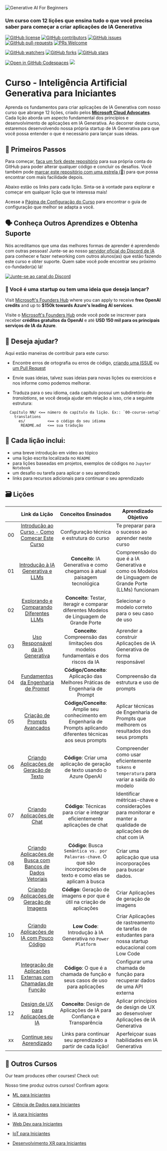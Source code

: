 ![Generative AI For Beginners](../../images/repository-thumbnail.png?WT.mc_id=academic-105485-koreyst)

### Um curso com 12 lições que ensina tudo o que você precisa saber para começar a criar aplicações de IA Generativa

[![GitHub license](https://img.shields.io/github/license/microsoft/Generative-AI-For-Beginners.svg)](https://github.com/microsoft/Generative-AI-For-Beginners/blob/master/LICENSE?WT.mc_id=academic-105485-koreyst)
[![GitHub contributors](https://img.shields.io/github/contributors/microsoft/Generative-AI-For-Beginners.svg)](https://GitHub.com/microsoft/Generative-AI-For-Beginners/graphs/contributors/?WT.mc_id=academic-105485-koreyst)
[![GitHub issues](https://img.shields.io/github/issues/microsoft/Generative-AI-For-Beginners.svg)](https://GitHub.com/microsoft/Generative-AI-For-Beginners/issues/?WT.mc_id=academic-105485-koreyst)
[![GitHub pull-requests](https://img.shields.io/github/issues-pr/microsoft/Generative-AI-For-Beginners.svg)](https://GitHub.com/microsoft/Generative-AI-For-Beginners/pulls/?WT.mc_id=academic-105485-koreyst)
[![PRs Welcome](https://img.shields.io/badge/PRs-welcome-brightgreen.svg?style=flat-square)](http://makeapullrequest.com)

[![GitHub watchers](https://img.shields.io/github/watchers/microsoft/Generative-AI-For-Beginners.svg?style=social&label=Watch)](https://GitHub.com/microsoft/Generative-AI-For-Beginners/watchers/?WT.mc_id=academic-105485-koreyst)
[![GitHub forks](https://img.shields.io/github/forks/microsoft/Generative-AI-For-Beginners.svg?style=social&label=Fork)](https://GitHub.com/microsoft/Generative-AI-For-Beginners/network/?WT.mc_id=academic-105485-koreyst)
[![GitHub stars](https://img.shields.io/github/stars/microsoft/Generative-AI-For-Beginners.svg?style=social&label=Star)](https://GitHub.com/microsoft/Generative-AI-For-Beginners/stargazers/?WT.mc_id=academic-105485-koreyst)

[![Open in GitHub Codespaces](https://img.shields.io/static/v1?style=for-the-badge&label=GitHub+Codespaces&message=Open&color=lightgrey&logo=github)](https://codespaces.new/microsoft/generative-ai-for-beginners?WT.mc_id=academic-105485-koreyst)
[![](https://dcbadge.vercel.app/api/server/ByRwuEEgH4)](https://aka.ms/genai-discord?WT.mc_id=academic-105485-koreyst)

# Curso - Inteligência Artificial Generativa para Iniciantes

Aprenda os fundamentos para criar aplicações de IA Generativa com nosso curso que abrange 12 lições, criado pelos **[Microsoft Cloud Advocates](https://developer.microsoft.com/advocates/?WT.mc_id=academic-105485-koreyst)**. Cada lição aborda um aspecto fundamental dos princípios e desenvolvimento de aplicações em IA Generativa. Ao decorrer deste curso, estaremos desenvolvendo nossa própria startup de IA Generativa para que você possa entender o que é necessário para lançar suas ideias.

## 🌱 Primeiros Passos

Para começar, [faça um fork deste repositório](https://github.com/microsoft/generative-ai-for-beginners/fork?WT.mc_id=academic-105485-koreyst) para sua própria conta do GitHub para poder alterar qualquer código e concluir os desafios. Você também pode [marcar este repositório com uma estrela (🌟)](https://docs.github.com/en/get-started/exploring-projects-on-github/saving-repositories-with-stars?WT.mc_id=academic-105485-koreyst) para que possa encontrar com mais facilidade depois.

Abaixo estão os links para cada lição. Sinta-se à vontade para explorar e começar em qualquer lição que te interessa mais!

Acesse a [Página de Configuração do Curso](../../00-course-setup/translations/pt-br/README.md?WT.mc_id=academic-105485-koreyst) para encontrar o guia de configuração que melhor se adapta a você.

## 🗣️ Conheça Outros Aprendizes e Obtenha Suporte

Nós acreditamos que uma das melhores formas de aprender é aprendendo com outras pessoas! Junte-se ao nosso [servidor oficial do Discord de IA](https://aka.ms/genai-discord?WT.mc_id=academic-105485-koreyst) para conhecer e fazer networking com outros alunos(as) que estão fazendo este curso e obter suporte. Quem sabe você pode encontrar seu próximo co-fundador(a) lá!

[![Junte-se ao canal do Discord](https://dcbadge.vercel.app/api/server/ByRwuEEgH4)](https://aka.ms/genai-discord?WT.mc_id=academic-105485-koreyst)

### 🚀 Você é uma startup ou tem uma ideia que deseja lançar?

Visit [Microsoft's Founders Hub](https://aka.ms/genai-foundershub?WT.mc_id=academic-105485-koreyst) where you can apply to receive **free OpenAI credits** and up to **$150k towards Azure's leading AI services**.

Visite o [Microsoft's Founders Hub](https://aka.ms/genai-foundershub?WT.mc_id=academic-105485-koreyst) onde você pode se inscrever para receber **créditos gratuitos da OpenAI** e até **USD 150 mil para os principais serviços de IA da Azure**.

## 🙏 Deseja ajudar?

Aqui estão maneiras de contribuir para este curso:

- Encontre erros de ortografia ou erros de código, [criando uma ISSUE](https://github.com/microsoft/generative-ai-for-beginners/issues?WT.mc_id=academic-105485-koreyst) ou [um Pull Request](https://github.com/microsoft/generative-ai-for-beginners/pulls?WT.mc_id=academic-105485-koreyst)

- Envie suas ideias, talvez suas ideias para novas lições ou exercícios e nos informe como podemos melhorar.

- Traduza para o seu idioma, cada capítulo possui um subdiretório de _translations_, se você deseja ajudar em relação a isso, crie a seguinte estrutura:

```text
  Capítulo NN/ <== número do capítulo da lição. Ex:: `00-course-setup`
    translations
      es/          <== o código do seu idioma
       README.md   <== sua tradução
```

## 📂 Cada lição inclui:

- uma breve introdução em vídeo ao tópico
- uma lição escrita localizada no `README`
- para lições baseadas em projetos, exemplos de códigos no `Jupyter Notebook`
- um desafio ou tarefa para aplicar o seu aprendizado
- links para recursos adicionais para continuar o seu aprendizado

## 🗃️ Lições

|  | Link da Lição | Conceitos Ensinados | Aprendizado Objetivo |
| :-: | :------------------------------------------------------------------------------------------------------------------------------------------------------------------: | :-------------------------------------------------------------------------------------------------------------------: | ------------------------------------------------------------------------------------------------------------ |
| 00  | [Introdução ao Curso - Como Começar Este Curso](../../00-course-setup/translations/pt-br/README.md?WT.mc_id=academic-105485-koreyst) | Configuração técnica e estrutura do curso | Te preparar para o sucesso ao aprender neste curso |
| 01  | [Introdução à IA Generativa e LLMs](../../01-introduction-to-genai/translations/pt-br/README.md?WT.mc_id=academic-105485-koreyst) | **Conceito**: IA Generativa e como chegamos à atual paisagem tecnológica | Compreensão do que é a IA Generativa e como os Modelos de Linguagem de Grande Porte (LLMs) funcionam |
| 02  | [Explorando e Comparando Diferentes LLMs](../../02-exploring-and-comparing-different-llms/translations/pt-br/README.md?WT.mc_id=academic-105485-koreyst) | **Conceito**: Testar, iteragir e comparar diferentes Modelos de Linguagem de Grande Porte | Selecionar o modelo correto para o seu caso de uso |
| 03  | [Uso Responsável da IA Generativa](../../03-using-generative-ai-responsibly/translations/pt-br/README.md?WT.mc_id=academic-105485-koreyst) | **Conceito**: Compreensão das limitações dos modelos fundamentais e dos riscos da IA | Aprender a construir Aplicações de IA Generativa de forma responsável |
| 04  | [Fundamentos da Engenharia de Prompt](../../04-prompt-engineering-fundamentals/translations/pt-br/README.md?WT.mc_id=academic-105485-koreyst) | **Código/Conceito**: Aplicação das Melhores Práticas de Engenharia de Prompt | Compreensão da estrutura e uso de prompts |
| 05  | [Criação de Prompts Avançados](../../05-advanced-prompts/translations/pt-br/README.md?WT.mc_id=academic-105485-koreyst) | **Código/Conceito**: Amplie seu conhecimento em Engenharia de Prompts aplicando diferentes técnicas aos seus prompts | Aplicar técnicas de Engenharia de Prompts que melhorem os resultados dos seus prompts |
| 06  | [Criando Aplicações de Geração de Texto](../../06-text-generation-apps/translations/pt-br/README.md?WT.mc_id=academic-105485-koreyst) | **Código**: Criar uma aplicação de geração de texto usando o Azure OpenAI | Compreender como usar eficientemente `tokens` e `temperatura` para variar a saída do modelo |
| 07  | [Criando Aplicações de Chat](../../07-building-chat-applications/translations/pt-br/README.md?WT.mc_id=academic-105485-koreyst) | **Código**: Técnicas para criar e integrar eficientemente aplicações de chat | Identificar métricas-chave e considerações para monitorar e manter a qualidade de aplicações de chat com IA |
| 08  | [Criando Aplicações de Busca com Bancos de Dados Vetoriais](../../08-building-search-applications/translations/pt-br/README.md?WT.mc_id=academic-105485-koreyst) | **Código**: Busca `Semântica vs. por Palavras-chave`. O que são incorporações de texto e como elas se aplicam à busca | Criar uma aplicação que usa incorporações para buscar dados. |
| 09  | [Criando Aplicações de Geração de Imagens](../../09-building-image-applications/translations/pt-br/README.md?WT.mc_id=academic-105485-koreyst) | **Código**: Geração de imagens e por que é útil na criação de aplicações | Criar Aplicações de geração de imagens |
| 10  | [Criando Aplicações de IA com Pouco Código](../../10-building-low-code-ai-applications/translations/pt-br/README.md?WT.mc_id=academic-105485-koreyst) | **Low Code**: Introdução à IA Generativa no `Power Platform` | Criar Aplicações de rastreamento de tarefas de estudantes para nossa startup educacional com Low Code |
| 11  | [Integração de Aplicações Externas com Chamadas de Função](../../11-integrating-with-function-calling/translations/pt-br/README.md?WT.mc_id=academic-105485-koreyst) | **Código**: O que é a chamada de função e seus casos de uso para aplicações | Configurar uma chamada de função para recuperar dados de uma API externa |
| 12  | [Design de UX para Aplicações de IA](../../12-designing-ux-for-ai-applications/translations/pt-br/README.md?WT.mc_id=academic-105485-koreyst) | **Conceito**: Design de Aplicações de IA para Confiança e Transparência | Aplicar princípios de design de UX ao desenvolver Aplicações de IA Generativa |
| xx  | [Continue seu Aprendizado](https://aka.ms/genai-collection?WT.mc_id=academic-105485-koreyst) | Links para continuar seu aprendizado a partir de cada lição! | Aperfeiçoar suas habilidades em IA Generativa |

## 🎒 Outros Cursos

Our team produces other courses! Check out:

Nosso time produz outros cursos! Confiram agora:

- [ML para Iniciantes](https://aka.ms/ml-beginners?WT.mc_id=academic-105485-koreyst)
- [Ciência de Dados para Iniciantes](https://aka.ms/datascience-beginners?WT.mc_id=academic-105485-koreyst)
- [IA para Iniciantes](https://aka.ms/ai-beginners?WT.mc_id=academic-105485-koreyst)

- [Web Dev para Iniciantes](https://aka.ms/webdev-beginners?WT.mc_id=academic-105485-koreyst)
- [IoT para Iniciantes](https://aka.ms/iot-beginners?WT.mc_id=academic-105485-koreyst)

- [Desenvolvimento XR para Iniciantes](https://github.com/microsoft/xr-development-for-beginners?WT.mc_id=academic-105485-koreyst)
